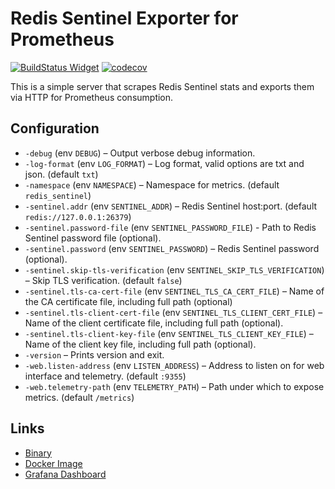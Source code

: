 # Redis Sentinel Exporter for Prometheus

[![BuildStatus Widget]][BuildStatus Result]
[![codecov](https://codecov.io/gh/leominov/redis_sentinel_exporter/branch/master/graph/badge.svg)](https://codecov.io/gh/leominov/redis_sentinel_exporter)

[BuildStatus Result]: https://travis-ci.com/leominov/redis_sentinel_exporter
[BuildStatus Widget]: https://travis-ci.com/leominov/redis_sentinel_exporter.svg?branch=master

This is a simple server that scrapes Redis Sentinel stats and exports them via HTTP for Prometheus consumption.

## Configuration

* `-debug` (env `DEBUG`) – Output verbose debug information.
* `-log-format` (env `LOG_FORMAT`) – Log format, valid options are txt and json. (default `txt`)
* `-namespace` (env `NAMESPACE`) – Namespace for metrics. (default `redis_sentinel`)
* `-sentinel.addr` (env `SENTINEL_ADDR`) – Redis Sentinel host:port. (default `redis://127.0.0.1:26379`)
* `-sentinel.password-file` (env `SENTINEL_PASSWORD_FILE`) - Path to Redis Sentinel password file (optional).
* `-sentinel.password` (env `SENTINEL_PASSWORD`) – Redis Sentinel password (optional).
* `-sentinel.skip-tls-verification` (env `SENTINEL_SKIP_TLS_VERIFICATION`) – Skip TLS verification. (default `false`)
* `-sentinel.tls-ca-cert-file` (env `SENTINEL_TLS_CA_CERT_FILE`) – Name of the CA certificate file, including full path (optional)
* `-sentinel.tls-client-cert-file` (env `SENTINEL_TLS_CLIENT_CERT_FILE`) – Name of the client certificate file, including full path (optional).
* `-sentinel.tls-client-key-file` (env `SENTINEL_TLS_CLIENT_KEY_FILE`) – Name of the client key file, including full path (optional).
* `-version` – Prints version and exit.
* `-web.listen-address` (env `LISTEN_ADDRESS`) – Address to listen on for web interface and telemetry. (default `:9355`)
* `-web.telemetry-path` (env `TELEMETRY_PATH`) – Path under which to expose metrics. (default `/metrics`)

## Links

* [Binary](https://github.com/leominov/redis_sentinel_exporter/releases)
* [Docker Image](https://hub.docker.com/r/leominov/redis_sentinel_exporter)
* [Grafana Dashboard](https://grafana.com/dashboards/9570)
